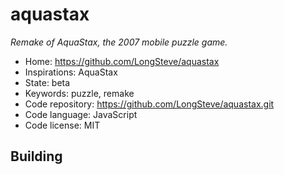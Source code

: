 # aquastax

_Remake of AquaStax, the 2007 mobile puzzle game._

- Home: https://github.com/LongSteve/aquastax
- Inspirations: AquaStax
- State: beta
- Keywords: puzzle, remake
- Code repository: https://github.com/LongSteve/aquastax.git
- Code language: JavaScript
- Code license: MIT

## Building
